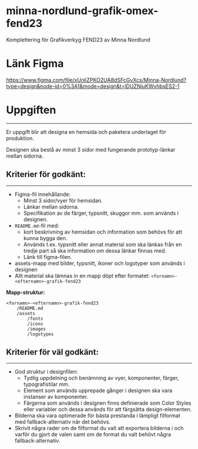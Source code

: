 # minna-nordlund-grafik-omex-fend23
Komplettering för Grafikverkyg FEND23
av Minna Nordlund

# Länk Figma

https://www.figma.com/file/xUnliZPKO2UA8dSFcGvXcs/Minna-Nordlund?type=design&node-id=0%3A1&mode=design&t=lDUZNiuKWvhbsES2-1


# Uppgiften

---

Er uppgift blir att designa en hemsida och paketera underlaget för produktion.

Designen ska bestå av minst 3 sidor med fungerande prototyp-länkar mellan sidorna.

## **Kriterier för godkänt:**

---

- Figma-fil innehållande:
    - Minst 3 sidor/vyer för hemsidan.
    - Länkar mellan sidorna.
    - Specifikation av de färger, typsnitt, skuggor mm. som används i designen.
- `README.md`-fil med:
    - kort beskrivning av hemsidan och information som behövs för att kunna bygga den.
    - Används t.ex. typsnitt eller annat material som ska länkas från en tredje part så ska information om dessa länkar finnas med.
    - Länk till figma-filen.
- assets-mapp med bilder, typsnitt, ikoner och logotyper som används i designen
- Allt material ska lämnas in en mapp döpt efter formatet: 
`<fornamn>-<efternamn>-grafik-fend23`

**Mapp-struktur:**

```
<fornamn>-<efternamn>-grafik-fend23
	/README.md
	/assets
		/fonts
		/icons
		/images
		/logotypes
```
## **Kriterier för väl godkänt:**

---

- God struktur i designfilen:
    - Tydlig uppdelning och benämning av vyer, komponenter, färger, typografistilar mm.
    - Element som används upprepade gånger i designen ska vara instanser av komponenter.
    - Färgerna som används i designen finns definierade som Color Styles eller variabler och dessa används för att färgsätta design-elementen.
- Bilderna ska vara optimerade för bästa prestanda i lämpligt filformat med fallback-alternativ när det behövs.
- Skrivit några rader om de filformat du valt att exportera bilderna i och varför du gjort de valen samt om de format du valt behövt några fallback-alternativ.
